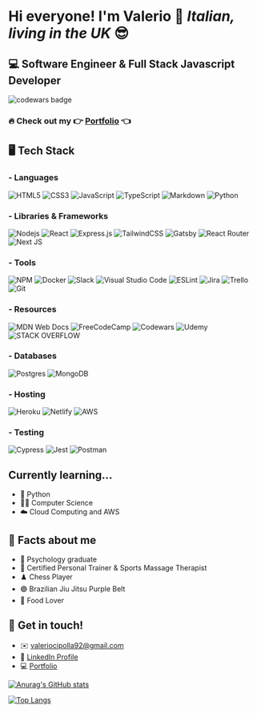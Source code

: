 <div align="left">
  
# Hi everyone! I'm Valerio 👋 *Italian, living in the UK* 😎

## 💻 Software Engineer & Full Stack Javascript Developer  
  
  ![codewars badge](https://www.codewars.com/users/valerio_c/badges/large)
  
### 🔥 Check out my 👉 [Portfolio](https://valeriocipolla.netlify.app/) 👈

## 🖥️ Tech Stack
### - Languages
![HTML5](https://img.shields.io/badge/HTML5-E34F26?style=for-the-badge&logo=html5&logoColor=white)
![CSS3](https://img.shields.io/badge/CSS3-1572B6?style=for-the-badge&logo=css3&logoColor=white)
![JavaScript](https://img.shields.io/badge/JavaScript-323330?style=for-the-badge&logo=javascript&logoColor=F7DF1E)
![TypeScript](https://img.shields.io/badge/TypeScript-007ACC?style=for-the-badge&logo=typescript&logoColor=white)
![Markdown](https://img.shields.io/badge/Markdown-000000?style=for-the-badge&logo=markdown&logoColor=white)
![Python](https://img.shields.io/badge/Python-FFD43B?style=for-the-badge&logo=python&logoColor=306998)

### - Libraries & Frameworks
![Nodejs](https://img.shields.io/badge/Node.js-339933?style=for-the-badge&logo=nodedotjs&logoColor=white)
![React](https://img.shields.io/badge/React-20232A?style=for-the-badge&logo=react&logoColor=61DAFB)
![Express.js](https://img.shields.io/badge/express.js-%23404d59.svg?style=for-the-badge&logo=express&logoColor=%2361DAFB)
![TailwindCSS](https://img.shields.io/badge/tailwindcss-%2338B2AC.svg?style=for-the-badge&logo=tailwind-css&logoColor=white)
![Gatsby](https://img.shields.io/badge/Gatsby-663399?style=for-the-badge&logo=gatsby&logoColor=white)
![React Router](https://img.shields.io/badge/React_Router-CA4245?style=for-the-badge&logo=react-router&logoColor=white)
  ![Next JS](https://img.shields.io/badge/Next-black?style=for-the-badge&logo=next.js&logoColor=white)
  
### - Tools
![NPM](https://img.shields.io/badge/NPM-%23000000.svg?style=for-the-badge&logo=npm&logoColor=white)
![Docker](https://img.shields.io/badge/docker-%230db7ed.svg?style=for-the-badge&logo=docker&logoColor=white)
![Slack](https://img.shields.io/badge/Slack-4A154B?style=for-the-badge&logo=slack&logoColor=white)
![Visual Studio Code](https://img.shields.io/badge/Visual%20Studio%20Code-0078d7.svg?style=for-the-badge&logo=visual-studio-code&logoColor=white)
![ESLint](https://img.shields.io/badge/ESLint-4B3263?style=for-the-badge&logo=eslint&logoColor=white)
![Jira](https://img.shields.io/badge/jira-%230A0FFF.svg?style=for-the-badge&logo=jira&logoColor=white)
![Trello](https://img.shields.io/badge/Trello-%23026AA7.svg?style=for-the-badge&logo=Trello&logoColor=white)
![Git](https://img.shields.io/badge/git-%23F05033.svg?style=for-the-badge&logo=git&logoColor=white)
  
### - Resources
![MDN Web Docs](https://img.shields.io/badge/MDN_Web_Docs-black?style=for-the-badge&logo=mdnwebdocs&logoColor=white)
![FreeCodeCamp](https://img.shields.io/badge/Freecodecamp-%23123.svg?&style=for-the-badge&logo=freecodecamp&logoColor=green)
![Codewars](https://img.shields.io/badge/Codewars-B1361E?style=for-the-badge&logo=codewars&logoColor=grey)
![Udemy](https://img.shields.io/badge/Udemy-A435F0?style=for-the-badge&logo=Udemy&logoColor=white)
![STACK OVERFLOW](https://img.shields.io/badge/Stack_Overflow-FE7A16?style=for-the-badge&logo=stack-overflow&logoColor=white)

### - Databases
![Postgres](https://img.shields.io/badge/postgres-%23316192.svg?style=for-the-badge&logo=postgresql&logoColor=white)
![MongoDB](https://img.shields.io/badge/mongodb-%23316192.svg?style=for-the-badge&logo=mongodb&logoColor=green)

### - Hosting
![Heroku](https://img.shields.io/badge/heroku-%23430098.svg?style=for-the-badge&logo=heroku&logoColor=white)
![Netlify](https://img.shields.io/badge/netlify-%23000000.svg?style=for-the-badge&logo=netlify&logoColor=#00C7B7)
  	![AWS](https://img.shields.io/badge/AWS-%23FF9900.svg?style=for-the-badge&logo=amazon-aws&logoColor=white)

### - Testing
![Cypress](https://img.shields.io/badge/-cypress-%23E5E5E5?style=for-the-badge&logo=cypress&logoColor=058a5e)
![Jest](https://img.shields.io/badge/-jest-%23C21325?style=for-the-badge&logo=jest&logoColor=white)
![Postman](https://img.shields.io/badge/Postman-FF6C37?style=for-the-badge&logo=postman&logoColor=white)
  
## Currently learning...
  - 🐍 Python
  - 👨‍🔬 Computer Science
  - ☁️ Cloud Computing and AWS

## 🚀 Facts about me
- 🧠 Psychology graduate
- 💪 Certified Personal Trainer & Sports Massage Therapist
- ♟️ Chess Player
- 🟣 Brazilian Jiu Jitsu Purple Belt
- 🍤 Food Lover

## 🍾 Get in touch!
- ✉️ valeriocipolla92@gmail.com
- 🧔 [LinkedIn Profile](https://www.linkedin.com/in/valerio-cipolla-software-engineer/)
- 💻 [Portfolio](https://valeriocipolla.netlify.app/)

[![Anurag's GitHub stats](https://github-readme-stats.vercel.app/api?username=ValerioCipolla&show_icons=true&theme=tokyonight)](https://github.com/ValerioCipolla/github-readme-stats)

[![Top Langs](https://github-readme-stats.vercel.app/api/top-langs/?username=ValerioCipolla&show_icons=true&theme=tokyonight)](https://github.com/ValerioCipolla/github-readme-stats)
  
  </div>
